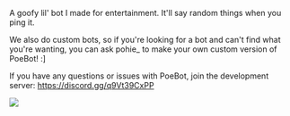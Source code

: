 A goofy lil' bot I made for entertainment. It'll say random things when you ping it.

We also do custom bots, so if you're looking for a bot and can't find what you're wanting, you can ask pohie_ to make your own custom version of PoeBot! :]

If you have any questions or issues with PoeBot, join the development server: https://discord.gg/q9Vt39CxPP

<a href="https://top.gg/bot/1185006044338995331">
  <img src="https://top.gg/api/widget/1185006044338995331.svg">
</a
